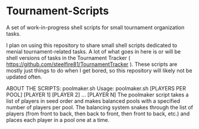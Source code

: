 # Tournament-Scripts
A set of work-in-progress shell scripts for small tournament organization tasks.

I plan on using this repository to share small shell scripts dedicated to menial tournament-related tasks.  A lot of what goes in here is or will be shell versions of tasks in the Tournament Tracker ( https://github.com/steelfire81/TournamentTracker ).  These scripts are mostly just things to do when I get bored, so this repository will likely not be updated often.

ABOUT THE SCRIPTS:
poolmaker.sh
Usage: poolmaker.sh [PLAYERS PER POOL] [PLAYER 1] [PLAYER 2] ... [PLAYER N]
The poolmaker script takes a list of players in seed order and makes balanced pools with a specified number of players per pool.  The balancing system snakes through the list of players (from front to back, then back to front, then front to back, etc.) and places each player in a pool one at a time.
